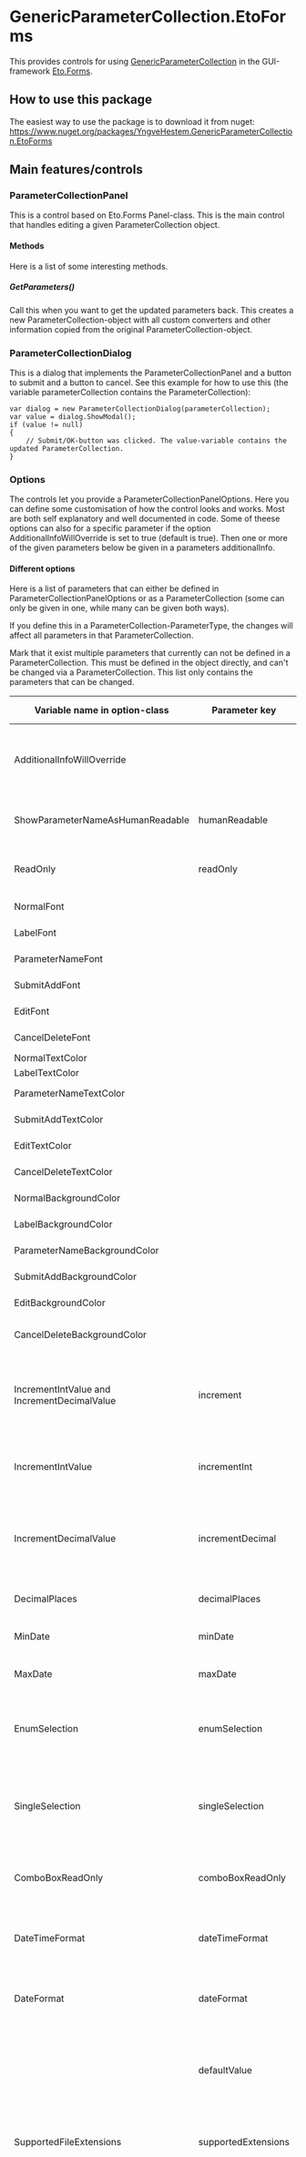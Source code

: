 # GenericParameterCollection.EtoForms

This provides controls for using [GenericParameterCollection](https://github.com/HeruEwasham/GenericParameterCollection) in the GUI-framework [Eto.Forms](https://github.com/picoe/Eto).

## How to use this package

The easiest way to use the package is to download it from nuget: https://www.nuget.org/packages/YngveHestem.GenericParameterCollection.EtoForms

## Main features/controls

### ParameterCollectionPanel

This is a control based on Eto.Forms Panel-class. This is the main control that handles editing a given ParameterCollection object.

#### Methods

Here is a list of some interesting methods.

##### GetParameters()

Call this when you want to get the updated parameters back. This creates a new ParameterCollection-object with all custom converters and other information copied from the original ParameterCollection-object.

### ParameterCollectionDialog

This is a dialog that implements the ParameterCollectionPanel and a button to submit and a button to cancel. See this example for how to use this (the variable parameterCollection contains the ParameterCollection):

```
var dialog = new ParameterCollectionDialog(parameterCollection);
var value = dialog.ShowModal();
if (value != null)
{
	// Submit/OK-button was clicked. The value-variable contains the updated ParameterCollection.
}
```

### Options

The controls let you provide a ParameterCollectionPanelOptions. Here you can define some customisation of how the control looks and works. Most are both self explanatory and well documented in code. Some of theese options can also for a specific parameter if the option AdditionalInfoWillOverride is set to true (default is true). Then one or more of the given parameters below be given in a parameters additionalInfo.

#### Different options

Here is a list of parameters that can either be defined in ParameterCollectionPanelOptions or as a ParameterCollection (some can only be given in one, while many can be given both ways).

If you define this in a ParameterCollection-ParameterType, the changes will affect all parameters in that ParameterCollection.

Mark that it exist multiple parameters that currently can not be defined in a ParameterCollection. This must be defined in the object directly, and can't be changed via a ParameterCollection. This list only contains the parameters that can be changed.

| Variable name in option-class | Parameter key | Type | Description | Default value in option-class |
| ----------- | ----------- | ----------- | ----------- | ----------- |
| AdditionalInfoWillOverride |  | bool | Can parameters from a ParameterCollection, like AdditionalInfo from a parameter, override the values defined in this options-object | true |
| ShowParameterNameAsHumanReadable | humanReadable | bool | Change if the parameter-key should be tried to be written more human readable | True |
| ReadOnly | readOnly | bool | If true, the control that shows the parameters value should be read only/disabled | False |
| NormalFont |  | Font | The font to be used on text | SystemFont.Default |
| LabelFont |  | Font | The font to be used on text on labels | SystemFont.Label |
| ParameterNameFont |  | Font | The font to be used on parameter-names | SystemFont.Bold |
| SubmitAddFont |  | Font | Font used on submit or add buttons text | SystemFont.Default |
| EditFont |  | Font | Font used on edit buttons text | SystemFont.Default |
| CancelDeleteFont |  | Font | Font used on cancel or delete buttons text | SystemFont.Default |
| NormalTextColor |  | Color | Color used on text | Colors.Black |
| LabelTextColor |  | Color | Color used on label text | Colors.Black |
| ParameterNameTextColor |  | Color | Color used on parameter name text | Colors.Black |
| SubmitAddTextColor |  | Color | Color used on submit or add buttons text | Colors.Black |
| EditTextColor |  | Color | Color used on edit buttons text | Colors.Black |
| CancelDeleteTextColor |  | Color | Color used on cancel or delete buttons text | Colors.Black |
| NormalBackgroundColor |  | Color | Color used on control background | Colors.Transparent |
| LabelBackgroundColor |  | Color | Color used on label background | Colors.Transparent |
| ParameterNameBackgroundColor |  | Color | Color used on parameter names background | Colors.Transparent |
| SubmitAddBackgroundColor |  | Color | Color used on submit or add buttons background | Colors.LimeGreen |
| EditBackgroundColor |  | Color | Color used on edit buttons background | Colors.LightBlue |
| CancelDeleteBackgroundColor |  | Color | Color used on cancel or delete buttons background | Colors.Red |
| IncrementIntValue and IncrementDecimalValue | increment | double | Defines how much a number (int, float, double, long) should increment/decrement with if the increment/decrement buttons are used | if int, 1, if a decimal-number (float, double or long), 0.1 |
| IncrementIntValue | incrementInt | int | Defines how much an int-value should be incremented (this will only apply to Int-parameters) | 1 |
| IncrementDecimalValue | incrementDecimal | double | Defines how much a decimal-value (float, double or long) should be incremented (this will only apply to decimal-parameters (float, double or long)) | 0.1 |
| DecimalPlaces | decimalPlaces | int | How many decimal-places that should be shown | 2 |
| MinDate | minDate | DateTime | What should be the lowest date that can be selected | DateTime.MinDate |
| MaxDate | maxDate | DateTime | What should be the highest date that can be selected | DateTime.MaxValue |
| EnumSelection | enumSelection | Enum of SelectControl | Define what control should be used for enums (valid values are "DropDown", "ComboBox", "GridView") | DropDown |
| SingleSelection | singleSelection | Enum of SelectControl | Define what control should be used for selecting a single value from a list (valid values are "DropDown", "ComboBox", "GridView") | DropDown |
| ComboBoxReadOnly | comboBoxReadOnly | bool | If true the value in the textbox in a combobox can not be changed manually (you need to find the value in the list)| True |
| DateTimeFormat | dateTimeFormat | string | Define how the DateTime should be formatted when converted to a string (for ParameterType.DateTime) | g |
| DateFormat | dateFormat | string | Define how the DateTime should be formatted when converted to a string (for ParameterType.Date) | d |
|  | defaultValue | TValue (Generic baseed on value (IEnumerable<TValue>)) | This is used on IEnumerable-types to define their Default-value (which is their initial state when adding new value) | If not defined, this will either be default(TValue) or String.Empty if TValue is string or DateTime.Now if TValue is DateTime |
| SupportedFileExtensions | supportedExtensions | string[] | Defines what types of file extensions is supported when selecting files for ParameterType.Bytes. All must have a leading . | Empty string[] or null means all types supported/no filter added |
|  | filename | string | This can be added to a Bytes-parameter to give information on what the filename of the file was. This is just for cosmetics and is not neccessarry (but will provide info to the user). When a Bytes-parameter is updated, this parameter in Additionalinfo will also be added/updated by the editor (so if you want to know the filename and uses this editor, this parameter will give you that info) |  |
|  | extension | string | The file extension for the filetype a Bytes-parameter has. The value should have a leading . This parameter is most likely needed if a preview of the file is wanted. This parameter in Additionalinfo will also be added/updated by the editor when the Bytes-parameter is updated |  |
| BytesPreviews |  | IBytesPreview[] | List with all supported preview-implementation for byte-arrays. If one or more parameters has ParameterType.Bytes, the editor will check this list for possible preview-functionality. If it finds a suitable fit, it will select the first it finds.

## Notice

The code written in this repository/nuget package is MIT-licensed. But the code may be dependent on other nuget-packages that has other licenses. By using one or more of the packages in this repository you need to be aware of this and be sure to comply to these licenses as well. Look at each package on nuget to get a list of the packages that each package is dependent on.